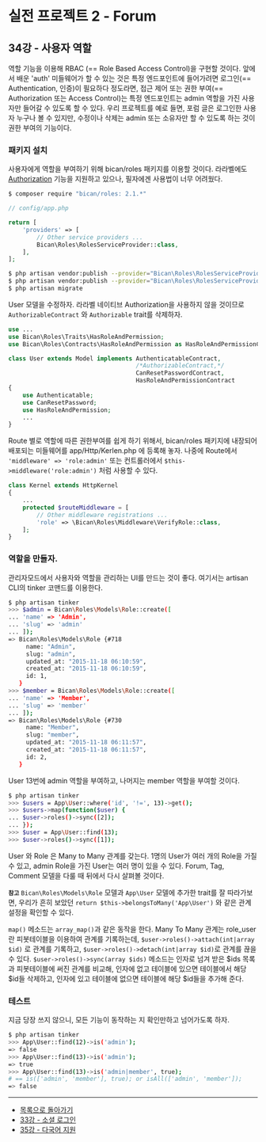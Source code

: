 # 실전 프로젝트 2 - Forum

## 34강 - 사용자 역할

역할 기능을 이용해 RBAC (== Role Based Access Control)을 구현할 것이다. 앞에서 배운 'auth' 미들웨어가 할 수 있는 것은 특정 엔드포인트에 들어가려면 로그인(== Authentication, 인증)이 필요하다 정도라면, 접근 제어 또는 권한 부여(== Authorization 또는 Access Control)는 특정 엔드포인트는 admin 역할을 가진 사용자만 들어갈 수 있도록 할 수 있다. 우리 프로젝트를 예로 들면, 포럼 글은 로그인한 사용자 누구나 볼 수 있지만, 수정이나 삭제는 admin 또는 소유자만 할 수 있도록 하는 것이 권한 부여의 기능이다. 

### 패키지 설치

사용자에게 역할을 부여하기 위해 bican/roles 패키지를 이용할 것이다. 라라벨에도 [Authorization](http://laravel.com/docs/authorization) 기능을 지원하고 있으나, 필자에겐 사용법이 너무 어려웠다.
 
```bash
$ composer require "bican/roles: 2.1.*"
```

```php
// config/app.php

return [
    'providers' => [
        // Other service providers ...
        Bican\Roles\RolesServiceProvider::class,
    ],
];
```

```bash
$ php artisan vendor:publish --provider="Bican\Roles\RolesServiceProvider" --tag=config
$ php artisan vendor:publish --provider="Bican\Roles\RolesServiceProvider" --tag=migrations
$ php artisan migrate
```

User 모델을 수정하자. 라라벨 네이티브 Authorization을 사용하지 않을 것이므로 `AuthorizableContract` 와 `Authorizable` trait를 삭제하자.

```php
use ...
use Bican\Roles\Traits\HasRoleAndPermission;
use Bican\Roles\Contracts\HasRoleAndPermission as HasRoleAndPermissionContract;

class User extends Model implements AuthenticatableContract,
                                    /*AuthorizableContract,*/
                                    CanResetPasswordContract,
                                    HasRoleAndPermissionContract
{
    use Authenticatable;
    use CanResetPassword;
    use HasRoleAndPermission;
    ...
}
```

Route 별로 역할에 따른 권한부여를 쉽게 하기 위해서, bican/roles 패키지에 내장되어 배포되는 미들웨어를 app/Http/Kerlen.php 에 등록해 놓자. 나중에 Route에서 `'middleware' => 'role:admin'` 또는 컨트롤러에서 `$this->middleware('role:admin')` 처럼 사용할 수 있다.
 
```php
class Kernel extends HttpKernel
{
    ...
    protected $routeMiddleware = [
        // Other middleware registrations ...
        'role' => \Bican\Roles\Middleware\VerifyRole::class,
    ];
}
```

### 역할을 만들자.

관리자모드에서 사용자와 역할을 관리하는 UI를 만드는 것이 좋다. 여기서는 artisan CLI의 tinker 코맨드를 이용한다.

```bash
$ php artisan tinker
>>> $admin = Bican\Roles\Models\Role::create([
... 'name' => 'Admin',
... 'slug' => 'admin'
... ]);
=> Bican\Roles\Models\Role {#718
     name: "Admin",
     slug: "admin",
     updated_at: "2015-11-18 06:10:59",
     created_at: "2015-11-18 06:10:59",
     id: 1,
   }
>>> $member = Bican\Roles\Models\Role::create([
... 'name' => 'Member',
... 'slug' => 'member'
... ]);
=> Bican\Roles\Models\Role {#730
     name: "Member",
     slug: "member",
     updated_at: "2015-11-18 06:11:57",
     created_at: "2015-11-18 06:11:57",
     id: 2,
   }
```

User 13번에 admin 역할을 부여하고, 나머지는 member 역할을 부여할 것이다. 

```bash
$ php artisan tinker
>>> $users = App\User::where('id', '!=', 13)->get();
>>> $users->map(function($user) {
... $user->roles()->sync([2]);
... });
>>> $user = App\User::find(13);
>>> $user->roles()->sync([1]);
```

User 와 Role 은 Many to Many 관계를 갖는다. 1명의 User가 여러 개의 Role을 가질 수 있고, admin Role을 가진 User는 여러 명이 있을 수 있다. Forum, Tag, Comment 모델을 다룰 때 뒤에서 다시 살펴볼 것이다. 

**`참고`** `Bican\Roles\Models\Role` 모델과 `App\User` 모델에 추가한 trait를 잘 따라가보면, 우리가 흔히 보았던 `return $this->belongsToMany('App\User')` 와 같은 관계 설정을 확인할 수 있다.

`map()` 메소드는 `array_map()`과 같은 동작을 한다. Many To Many 관계는 role_user 란 피봇테이블을 이용하여 관계를 기록하는데, `$user->roles()->attach(int|array $id)` 로 관계를 기록하고, `$user->roles()->detach(int|array $id)`로 관계를 끊을 수 있다. `$user->roles()->sync(array $ids)` 메소드는 인자로 넘겨 받은 $ids 목록과 피봇테이블에 써진 관계를 비교해, 인자에 없고 테이블에 있으면 테이블에서 해당 $id들 삭제하고, 인자에 있고 테이블에 없으면 테이블에 해당 $id들을 추가해 준다.
  
### 테스트

지금 당장 쓰지 않으니, 모든 기능이 동작하는 지 확인만하고 넘어가도록 하자.

```bash
$ php artisan tinker
>>> App\User::find(12)->is('admin'); 
=> false
>>> App\User::find(13)->is('admin');
=> true
>>> App\User::find(13)->is('admin|member', true); 
# == is(['admin', 'member'], true); or isAll(['admin', 'member']);
=> false
```

<!--@start-->
---

- [목록으로 돌아가기](../readme.md)
- [33강 - 소셜 로그인](33-social-login.md)
- [35강 - 다국어 지원](35-locale.md)
<!--@end-->

